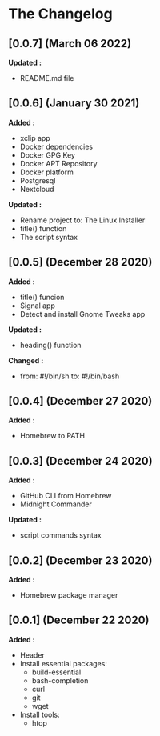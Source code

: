 # The Changelog

## [0.0.7] (March 06 2022)

**Updated :**
- README.md file

## [0.0.6] (January 30 2021)

**Added :**
- xclip app
- Docker dependencies
- Docker GPG Key
- Docker APT Repository
- Docker platform
- Postgresql
- Nextcloud

**Updated :**
- Rename project to: The Linux Installer
- title() function
- The script syntax

## [0.0.5] (December 28 2020)

**Added :**

- title() funcion
- Signal app
- Detect and install Gnome Tweaks app

**Updated :**

- heading() function

**Changed :**

- from: #!/bin/sh to: #!/bin/bash


## [0.0.4] (December 27 2020)

**Added :**

- Homebrew to PATH


## [0.0.3] (December 24 2020)

**Added :**

- GitHub CLI from Homebrew
- Midnight Commander

**Updated :**

- script commands syntax


## [0.0.2] (December 23 2020)

**Added :**

- Homebrew package manager


## [0.0.1] (December 22 2020)

**Added :**

- Header
- Install essential packages:
  - build-essential
  - bash-completion
  - curl
  - git
  - wget
- Install tools:
  - htop
